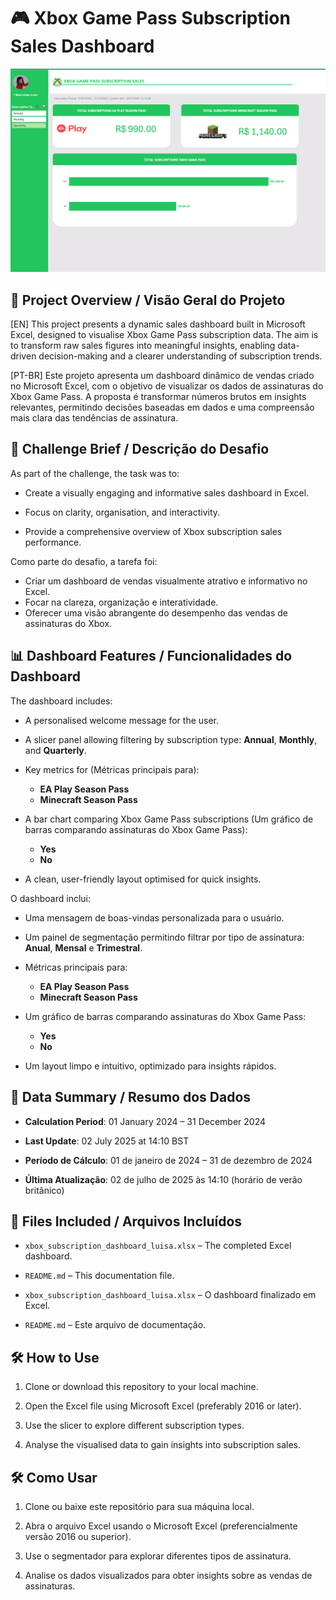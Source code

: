 # 🎮 Xbox Game Pass Subscription Sales Dashboard  

![alt text](/dashboard_screenshot.png)

## 📌 Project Overview / Visão Geral do Projeto

[EN] This project presents a dynamic sales dashboard built in Microsoft Excel, designed to visualise Xbox Game Pass subscription data. The aim is to transform raw sales figures into meaningful insights, enabling data-driven decision-making and a clearer understanding of subscription trends.  

[PT-BR] Este projeto apresenta um dashboard dinâmico de vendas criado no Microsoft Excel, com o objetivo de visualizar os dados de assinaturas do Xbox Game Pass. A proposta é transformar números brutos em insights relevantes, permitindo decisões baseadas em dados e uma compreensão mais clara das tendências de assinatura.

## 🎯 Challenge Brief / Descrição do Desafio

As part of the challenge, the task was to:  

- Create a visually engaging and informative sales dashboard in Excel.  

- Focus on clarity, organisation, and interactivity.  

- Provide a comprehensive overview of Xbox subscription sales performance.  

Como parte do desafio, a tarefa foi:

- Criar um dashboard de vendas visualmente atrativo e informativo no Excel.
- Focar na clareza, organização e interatividade.
- Oferecer uma visão abrangente do desempenho das vendas de assinaturas do Xbox.

## 📊 Dashboard Features  /  Funcionalidades do Dashboard

The dashboard includes:  

- A personalised welcome message for the user.  

- A slicer panel allowing filtering by subscription type: **Annual**, **Monthly**, and **Quarterly**.  

- Key metrics for (Métricas principais para):  

  - **EA Play Season Pass**
  - **Minecraft Season Pass**

- A bar chart comparing Xbox Game Pass subscriptions (Um gráfico de barras comparando assinaturas do Xbox Game Pass):  
  - **Yes**
  - **No**

- A clean, user-friendly layout optimised for quick insights.  

O dashboard inclui:

- Uma mensagem de boas-vindas personalizada para o usuário.

- Um painel de segmentação permitindo filtrar por tipo de assinatura: **Anual**, **Mensal** e **Trimestral**.

- Métricas principais para:  

  - **EA Play Season Pass**
  - **Minecraft Season Pass**

- Um gráfico de barras comparando assinaturas do Xbox Game Pass:  

  - **Yes**
  - **No**

- Um layout limpo e intuitivo, optimizado para insights rápidos.


## 📅 Data Summary / Resumo dos Dados

- **Calculation Period**: 01 January 2024 – 31 December 2024  

- **Last Update**: 02 July 2025 at 14:10 BST 

- **Período de Cálculo**: 01 de janeiro de 2024 – 31 de dezembro de 2024
 
- **Última Atualização**: 02 de julho de 2025 às 14:10 (horário de verão britânico)

## 📁 Files Included / Arquivos Incluídos

- `xbox_subscription_dashboard_luisa.xlsx` – The completed Excel dashboard.

- `README.md` – This documentation file.  

- `xbox_subscription_dashboard_luisa.xlsx` – O dashboard finalizado em Excel.

- `README.md` – Este arquivo de documentação.

## 🛠️ How to Use

1. Clone or download this repository to your local machine.  

2. Open the Excel file using Microsoft Excel (preferably 2016 or later).  

3. Use the slicer to explore different subscription types.  

4. Analyse the visualised data to gain insights into subscription sales.  


## 🛠️ Como Usar

1. Clone ou baixe este repositório para sua máquina local.

2. Abra o arquivo Excel usando o Microsoft Excel (preferencialmente versão 2016 ou superior).

3. Use o segmentador para explorar diferentes tipos de assinatura.

4. Analise os dados visualizados para obter insights sobre as vendas de assinaturas.
